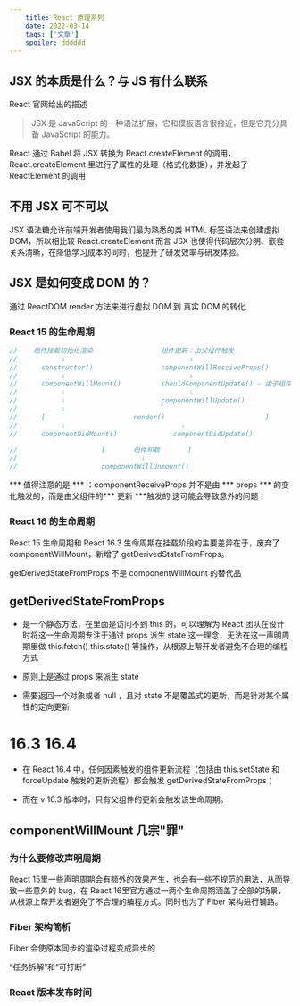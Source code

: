 ```yaml
---
    title: React 原理系列
    date: 2022-03-14
    tags: ['文章']
    spoiler: dddddd
---
```

## JSX 的本质是什么？与 JS 有什么联系
React 官网给出的描述
> JSX 是 JavaScript 的一种语法扩展，它和模板语言很接近，但是它充分具备 JavaScript 的能力。

React 通过 Babel 将 JSX 转换为 React.createElement 的调用，React.createElement 里进行了属性的处理（格式化数据），并发起了 ReactElement 的调用

## 不用 JSX 可不可以

JSX 语法糖允许前端开发者使用我们最为熟悉的类 HTML 标签语法来创建虚拟 DOM，所以相比较 React.createElement 而言 JSX 也使得代码层次分明、嵌套关系清晰，在降低学习成本的同时，也提升了研发效率与研发体验。

## JSX 是如何变成 DOM 的？

通过 ReactDOM.render 方法来进行虚拟 DOM 到 真实 DOM 的转化


### React 15 的生命周期



```js
//    组件挂载初始化渲染                 组件更新：由父组件触发
//           ⇩                               ⇩ 
//      constructor()                 componentWillReceiveProps()
//           ⇩                               ⇩ 
//      componentWillMount()          shouldComponentUpdate() ⇦ 由子组件触发
//           ⇩                               ⇩ 
//           ⇩                        componentWillUpdate()
//           ⇩
//      [                      render()                         ]
//           ⇩                             ⇩ 
//      componentDidMount()              componentDidUpdate()

//                     [       组件卸载       ]
//                               ⇩
//                     componentWillUnmount()

```
*** 值得注意的是 *** ：componentReceiveProps 并不是由 *** props *** 的变化触发的，而是由父组件的*** 更新 ***触发的,这可能会导致意外的问题！


### React 16 的生命周期

React 15 生命周期和 React 16.3 生命周期在挂载阶段的主要差异在于，废弃了 componentWillMount，新增了 getDerivedStateFromProps。

getDerivedStateFromProps 不是 componentWillMount 的替代品

## getDerivedStateFromProps

- 是一个静态方法，在里面是访问不到 this 的，可以理解为 React 团队在设计时将这一生命周期专注于通过 props 派生 state 这一理念，无法在这一声明周期里做 this.fetch() this.state() 等操作，从根源上帮开发者避免不合理的编程方式

- 原则上是通过 props 来派生 state 

- 需要返回一个对象或者 null ，且对 state 不是覆盖式的更新，而是针对某个属性的定向更新
  
# 16.3 16.4

- 在 React 16.4 中，任何因素触发的组件更新流程（包括由 this.setState 和 forceUpdate 触发的更新流程）都会触发 getDerivedStateFromProps；
  
- 而在 v 16.3 版本时，只有父组件的更新会触发该生命周期。

## componentWillMount 几宗"罪"



### 为什么要修改声明周期

React 15里一些声明周期会有额外的效果产生，也会有一些不规范的用法，从而导致一些意外的 bug，在 React 16里官方通过一两个生命周期涵盖了全部的场景，从根源上帮开发者避免了不合理的编程方式。同时也为了 Fiber 架构进行铺路。

### Fiber 架构简析
Fiber 会使原本同步的渲染过程变成异步的

“任务拆解”和“可打断”

### React 版本发布时间